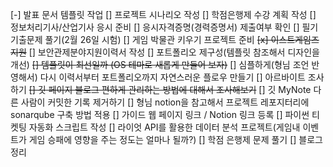 [-] 발표 문서 템플릿 작업
[] 프로젝트 시나리오 작성
[] 학점은행제 수강 계획 작성
[] 정보처리기사/산업기사 응시 준비
  [] 응시자격증명(경력증명서) 제출여부 확인
  [] 필기 기출문제 풀기(2월 26일 시험)
[] 게임 박물관 키우기 프로젝트 준비
~~[x] 이스트게임즈 지원~~
[] 보안관제분야지원이력서 작성
[] 포트폴리오 제구성(템플릿 참조해서 디자인을 개선)
  ~~[] 템플릿이 최선일까 (OS 테마로 새롭게 만들어 보자)~~
  [] 심플하게(형님 조언 반영해서) 다시 이력서부터 포트폴리오까지 자연스러운 플로우 만들기
[] 아르바이트 조사하기
~~[] 깃 페이지 블로그 편하게 관리하는 방법에 대해서 조사해보기~~
[] 깃 MyNote 다른 사람이 커밋한 기록 제거하기
[] 형님 notion을 참고해서 프로젝트 레포지터리에 sonarqube 구축 방법 적용
  [] 가이드 웹 페이지 링크 / Notion 링크 등록
[] 파이썬 티켓팅 자동화 스크립트 작성
[] 라이엇 API를 활용한 데이터 분석 프로젝트(게임내 이벤트가 게임 승패에 영향을 주는 정도는 얼마나 될까?)
[] 학점 은행제 문제 풀기
[] 블로그 정리

